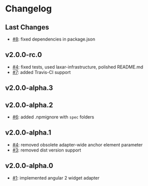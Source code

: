 # Changelog

## Last Changes

- [#8](https://github.com/LaxarJS/laxar-angular2-adapter/issues/8): fixed dependencies in package.json


## v2.0.0-rc.0

- [#4](https://github.com/LaxarJS/laxar-angular2-adapter/issues/4): fixed tests, used laxar-infrastructure, polished README.md
- [#7](https://github.com/LaxarJS/laxar-angular2-adapter/issues/7): added Travis-CI support


## v2.0.0-alpha.3
## v2.0.0-alpha.2

- [#6](https://github.com/LaxarJS/laxar-angular2-adapter/issues/6): added .npmignore with `spec` folders


## v2.0.0-alpha.1

- [#4](https://github.com/LaxarJS/laxar-angular2-adapter/issues/4): removed obsolete adapter-wide anchor element parameter
- [#3](https://github.com/LaxarJS/laxar-angular2-adapter/issues/3): removed dist version support


## v2.0.0-alpha.0

- [#1](https://github.com/LaxarJS/laxar-angular2-adapter/issues/1): implemented angular 2 widget adapter
